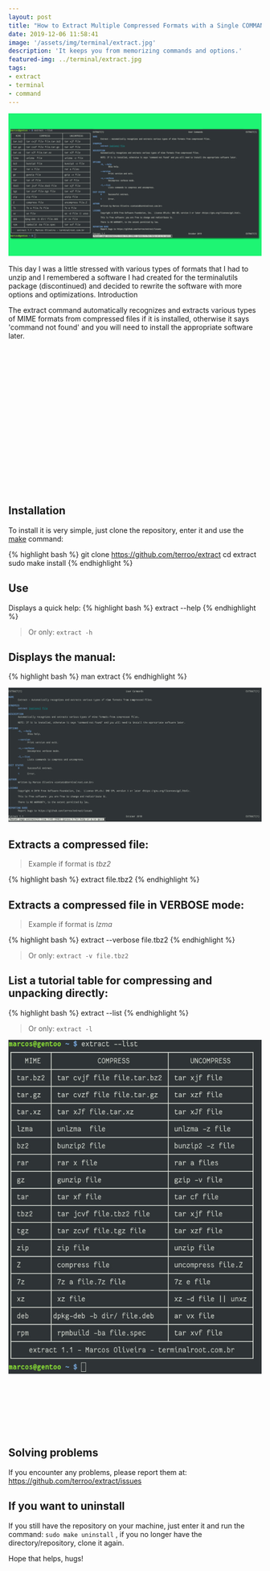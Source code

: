 ```yaml
---
layout: post
title: "How to Extract Multiple Compressed Formats with a Single COMMAND"
date: 2019-12-06 11:58:41
image: '/assets/img/terminal/extract.jpg'
description: 'It keeps you from memorizing commands and options.'
featured-img: ../terminal/extract.jpg
tags:
- extract
- terminal
- command
---
```


![How to Extract Multiple Compressed Formats with a Single COMMAND](/assets/img/terminal/extract.jpg)

This day I was a little stressed with various types of formats that I had to unzip and I remembered a software I had created for the terminalutils package (discontinued) and decided to rewrite the software with more options and optimizations.
Introduction

The extract command automatically recognizes and extracts various types of MIME formats from compressed files if it is installed, otherwise it says 'command not found' and you will need to install the appropriate software later.

<!-- QUADRADO -->
<script async src="//pagead2.googlesyndication.com/pagead/js/adsbygoogle.js"></script>
<ins class="adsbygoogle"
style="display:inline-block;width:336px;height:280px"
data-ad-client="ca-pub-2838251107855362"
data-ad-slot="5351066970"></ins>
<script>
(adsbygoogle = window.adsbygoogle || []).push({});
</script>

## Installation

To install it is very simple, just clone the repository, enter it and use the [make](https://ftp.gnu.org/old-gnu/Manuals/make-3.80/html_chapter/make_5.html) command:

{% highlight bash %}
git clone https://github.com/terroo/extract
cd extract
sudo make install
{% endhighlight %}

## Use
Displays a quick help:
{% highlight bash %}
extract --help
{% endhighlight %}

<!-- RETANGULO LARGO 2 -->
<script async src="//pagead2.googlesyndication.com/pagead/js/adsbygoogle.js"></script>
<ins class="adsbygoogle"
style="display:block; text-align:center;"
data-ad-layout="in-article"
data-ad-format="fluid"
data-ad-client="ca-pub-2838251107855362"
data-ad-slot="8549252987"></ins>
<script>
(adsbygoogle = window.adsbygoogle || []).push({});
</script>

> Or only: `extract -h`

## Displays the manual:
{% highlight bash %}
man extract
{% endhighlight %}

[![How to Extract Multiple Compressed Formats with a Single COMMAND](/assets/img/terminal/man-extract.jpg)](/assets/img/terminal/man-extract.jpg)

## Extracts a compressed file:

> Example if format is *tbz2*

{% highlight bash %}
extract file.tbz2
{% endhighlight %}

## Extracts a compressed file in VERBOSE mode:

> Example if format is *lzma*

{% highlight bash %}
extract --verbose file.tbz2
{% endhighlight %}
> Or only: `extract -v file.tbz2`

## List a tutorial table for compressing and unpacking directly:
{% highlight bash %}
extract --list
{% endhighlight %}
> Or only: `extract -l`

[![How to Extract Multiple Compressed Formats with a Single COMMAND](/assets/img/terminal/list-extract.jpg)](/assets/img/terminal/list-extract.jpg)

<!-- LISTA MIN -->
<script async src="//pagead2.googlesyndication.com/pagead/js/adsbygoogle.js"></script>
<ins class="adsbygoogle"
style="display:inline-block;width:730px;height:95px"
data-ad-client="ca-pub-2838251107855362"
data-ad-slot="5351066970"></ins>
<script>
(adsbygoogle = window.adsbygoogle || []).push({});
</script>

## Solving problems

If you encounter any problems, please report them at: <https://github.com/terroo/extract/issues>

## If you want to uninstall

If you still have the repository on your machine, just enter it and run the command: `sudo make uninstall` , if you no longer have the directory/repository, clone it again.

Hope that helps, hugs!

